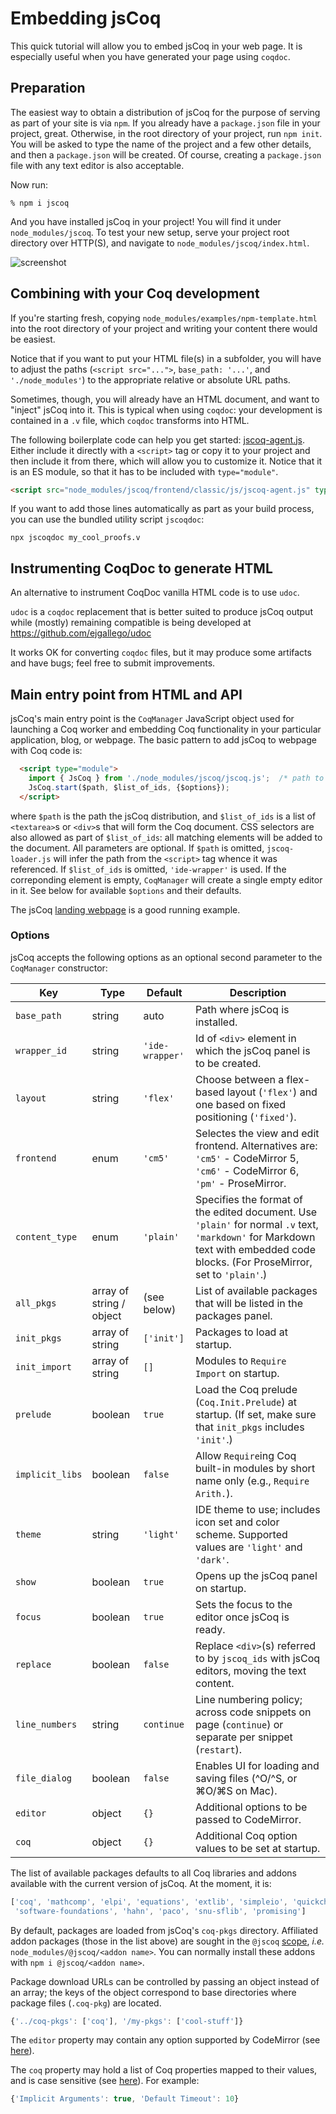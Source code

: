 # Embedding jsCoq

This quick tutorial will allow you to embed jsCoq in your web page.
It is especially useful when you have generated your page using
`coqdoc`.

## Preparation

The easiest way to obtain a distribution of jsCoq for the purpose of serving as part of your site is via `npm`.
If you already have a `package.json` file in your project, great.
Otherwise, in the root directory of your project, run `npm init`.
You will be asked to type the name of the project and a few other details, and then a `package.json` will be created.
Of course, creating a `package.json` file with any text editor is also acceptable.

Now run:
```
% npm i jscoq
```

And you have installed jsCoq in your project!
You will find it under `node_modules/jscoq`.
To test your new setup, serve your project root directory over HTTP(S), and navigate to `node_modules/jscoq/index.html`.

![screenshot](npm-landing-screenshot.png)

## Combining with your Coq development

If you're starting fresh, copying `node_modules/examples/npm-template.html` into the root directory of your project and writing your content there would be easiest.

Notice that if you want to put your HTML file(s) in a subfolder, you will have to adjust the paths (`<script src="...">`, `base_path: '...'`, and `'./node_modules'`) to the appropriate relative or absolute URL paths.

Sometimes, though, you will already have an HTML document, and want to "inject" jsCoq into it.
This is typical when using `coqdoc`:
your development is contained in a `.v` file, which `coqdoc` transforms into HTML.

The following boilerplate code can help you get started:
[jscoq-agent.js](../frontend/classic/js/jscoq-agent.js).
Either include it directly with a `<script>` tag or copy it to your
project and then include it from there, which will allow you to customize it.
Notice that it is an ES module, so that it has to be included with `type="module"`.

```html
<script src="node_modules/jscoq/frontend/classic/js/jscoq-agent.js" type="module"></script>
```

If you want to add those lines automatically as part as your build process, you can use the bundled utility script `jscoqdoc`:
```
npx jscoqdoc my_cool_proofs.v
```

## Instrumenting CoqDoc to generate HTML

An alternative to instrument CoqDoc vanilla HTML code is to use `udoc`.

`udoc` is a `coqdoc` replacement that is better suited to produce
jsCoq output while (mostly) remaining compatible is being developed at
https://github.com/ejgallego/udoc

It works OK for converting `coqdoc` files, but it may produce some
artifacts and have bugs; feel free to submit improvements.

## Main entry point from HTML and API

jsCoq's main entry point is the `CoqManager` JavaScript object used for
launching a Coq worker and embedding Coq functionality in
your particular application, blog, or webpage. The basic pattern to
add jsCoq to webpage with Coq code is:

```html
  <script type="module">
    import { JsCoq } from './node_modules/jscoq/jscoq.js';  /* path to installed package */
    JsCoq.start($path, $list_of_ids, {$options});
  </script>
```

where `$path` is the path the jsCoq distribution, and `$list_of_ids` is
a list of `<textarea>`s or `<div>`s that will form the Coq document.
CSS selectors are also allowed as part of `$list_of_ids`: all matching elements
will be added to the document.
All parameters are optional.
If `$path` is omitted, `jscoq-loader.js` will infer the path from the `<script>` tag whence it was referenced.
If `$list_of_ids` is omitted, `'ide-wrapper'` is used. If the correponding element is empty, `CoqManager` will create a single empty editor in it.
See below for available `$options` and their defaults.

The jsCoq [landing webpage](index.html) is a good running example.

### Options

jsCoq accepts the following options as an optional second parameter to
the `CoqManager` constructor:

| Key             | Type            | Default         | Description                                                                                                   |
|-----------------|-----------------|-----------------|---------------------------------------------------------------------------------------------------------------|
| `base_path`     | string          | auto            | Path where jsCoq is installed.                                                                                |
| `wrapper_id`    | string          | `'ide-wrapper'` | Id of `<div>` element in which the jsCoq panel is to be created.                                              |
| `layout`        | string          | `'flex'`        | Choose between a flex-based layout (`'flex'`) and one based on fixed positioning (`'fixed'`).                 |
| `frontend`      | enum            | `'cm5'`         | Selectes the view and edit frontend. Alternatives are: `'cm5'` - CodeMirror 5, `'cm6'` - CodeMirror 6, `'pm'` - ProseMirror.  |
| `content_type`  | enum            | `'plain'`       | Specifies the format of the edited document. Use `'plain'` for normal `.v` text, `'markdown'` for Markdown text with embedded code blocks. (For ProseMirror, set to `'plain'`.)   |
| `all_pkgs`      | array of string / object        | (see below)     | List of available packages that will be listed in the packages panel.                                         |
| `init_pkgs`     | array of string | `['init']`      | Packages to load at startup.                                                                                  |
| `init_import`   | array of string | `[]`            | Modules to `Require Import` on startup.                                                                       |
| `prelude`       | boolean         | `true`          | Load the Coq prelude (`Coq.Init.Prelude`) at startup. (If set, make sure that `init_pkgs` includes `'init'`.) |
| `implicit_libs` | boolean         | `false`         | Allow `Require`ing Coq built-in modules by short name only (e.g., `Require Arith.`).                          |
| `theme`         | string          | `'light'`       | IDE theme to use; includes icon set and color scheme. Supported values are `'light'` and `'dark'`.            |
| `show`          | boolean         | `true`          | Opens up the jsCoq panel on startup.                                                                          |
| `focus`         | boolean         | `true`          | Sets the focus to the editor once jsCoq is ready.                                                             |
| `replace`       | boolean         | `false`         | Replace `<div>`(s) referred to by `jscoq_ids` with jsCoq editors, moving the text content.                    |
| `line_numbers`  | string          | `continue`      | Line numbering policy; across code snippets on page (`continue`) or separate per snippet (`restart`).         |
| `file_dialog`   | boolean         | `false`         | Enables UI for loading and saving files (^O/^S, or ⌘O/⌘S on Mac).                                             |
| `editor`        | object          | `{}`            | Additional options to be passed to CodeMirror.                                                                |
| `coq`           | object          | `{}`            | Additional Coq option values to be set at startup.                                                            |

The list of available packages defaults to all Coq libraries and addons
available with the current version of jsCoq. At the moment, it is:
```js
['coq', 'mathcomp', 'elpi', 'equations', 'extlib', 'simpleio', 'quickchick', 
 'software-foundations', 'hahn', 'paco', 'snu-sflib', 'promising']
```

By default, packages are loaded from jsCoq's `coq-pkgs` directory.
Affiliated addon packages (those in the list above) are sought in the `@jscoq`
[scope](https://docs.npmjs.com/about-scopes), *i.e.* `node_modules/@jscoq/<addon name>`.
You can normally install these addons with `npm i @jscoq/<addon name>`.

Package download URLs can be controlled by passing an object instead of an array; the keys of
the object correspond to base directories where package files (`.coq-pkg`) are located.
```js
{'../coq-pkgs': ['coq'], '/my-pkgs': ['cool-stuff']}
```

The `editor` property may contain any option supported by CodeMirror
(see [here](https://codemirror.net/doc/manual.html#config)).

The `coq` property may hold a list of Coq properties mapped to their
values, and is case sensitive (see [here](https://coq.inria.fr/refman/coq-optindex.html)).
For example:
```js
{'Implicit Arguments': true, 'Default Timeout': 10}
```

